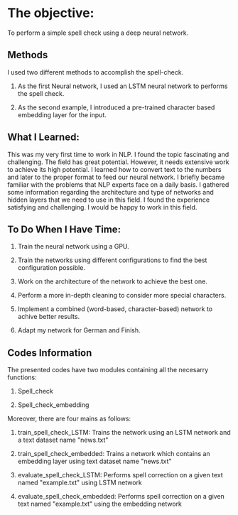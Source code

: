 # The objective:
To perform a simple spell check using a deep neural network.
## Methods
I used two different methods to accomplish the spell-check.

1. As the first Neural network, I used an LSTM neural network to performs the spell check.


2. As the second example, I introduced a pre-trained character based embedding layer for the input.

## What I Learned:

This was my very first time to work in NLP. I found the topic fascinating and challenging. The field has great potential. However, it needs extensive work to achieve its high potential. I learned how to convert text to the numbers and later to the proper format to feed our neural network. I briefly became familiar with the problems that NLP experts face on a daily basis. I gathered some information regarding the architecture and type of networks and hidden layers that we need to use in this field. I found the experience satisfying and challenging. I would be happy to work in this field. 

## To Do When I Have Time:

1. Train the neural network using a GPU.

2. Train the networks using different configurations to find the best configuration possible.

3. Work on the architecture of the network to achieve the best one.

4. Perform a more in-depth cleaning to consider more special characters.

5. Implement a combined (word-based, character-based) network to achive better results.

6. Adapt my network for German and Finish.

## Codes Information

The presented codes have two modules containing all the necesarry functions:

1. Spell_check

2. Spell_check_embedding

Moreover, there are four mains as follows:

1. train_spell_check_LSTM: Trains the network using an LSTM network and a text dataset name "news.txt"

2. train_spell_check_embedded: Trains a network which contains an embedding layer using text dataset name "news.txt"

3. evaluate_spell_check_LSTM: Performs spell correction on a given text named "example.txt" using LSTM network

4. evaluate_spell_check_embedded: Performs spell correction on a given text named "example.txt" using the embedding network
